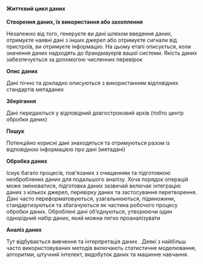 #### Життєвий цикл даних


**Створення даних, їх використання або захоплення**

Незалежно від того, генеруєте ви дані шляхом введення даних, отримуєте наявні дані з інших джерел або отримуєте сигнали від пристроїв, ви отримуєте інформацію. На цьому етапі описується, коли значення даних надходять до брандмауерів вашої системи. Якість даних забезпечується за допомогою численних перевiрок

**Опиc даних**

Дані точно та докладно описуються з використанням відповідних стандартів метаданих

**Зберігання**

 Дані передаються у відповідний довгостроковий архів (тобто центр обробки даних)

**Пошук**

Потенційно корисні дані знаходяться та отримуються разом із відповідною інформацією про дані (метадані)


**Обробка даних**

Існує багато процесів, пов'язаних з очищенням та підготовкою необроблених даних для подальшого аналізу. Хоча порядок операцій може змінюватися, підготовка даних зазвичай включає інтеграцію даних з кількох джерел, перевірку даних та застосування перетворення. Дані часто переформатовуються, узагальнюються, підмножини, стандартизуються та збагачуються як частина робочого процесу обробки даних. Обробленi данi об’єднуються, утворюючи один однорідний набір даних, який можна легко проаналізувати

**Аналіз даних**

 Тут відбувається вивчення та інтерпретація  даних . Деякі з найбільш часто використовуваних методів включають статистичне моделювання, алгоритми, штучний інтелект, видобуток даних та машинне навчання.


